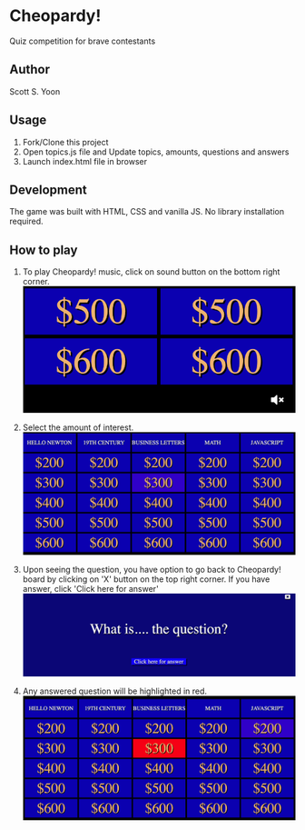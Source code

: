 # Cheopardy!
Quiz competition for brave contestants

## Author
Scott S. Yoon

## Usage
1. Fork/Clone this project
2. Open topics.js file and Update topics, amounts, questions and answers
3. Launch index.html file in browser

## Development
The game was built with HTML, CSS and vanilla JS. No library installation required.

## How to play
1. To play Cheopardy! music, click on sound button on the bottom right corner.
![Sound](screenshot/sound.jpg?raw=true "sound")

2. Select the amount of interest.
![amount](screenshot/amount.jpg?raw=true "amount")

3. Upon seeing the question, you have option to go back to Cheopardy! board by clicking on 'X' button on the top right corner. If you have answer, click 'Click here for answer'
![question](screenshot/question.jpg?raw=true "question")

4. Any answered question will be highlighted in red.
![red](screenshot/red.jpg?raw=true "answered slot")




